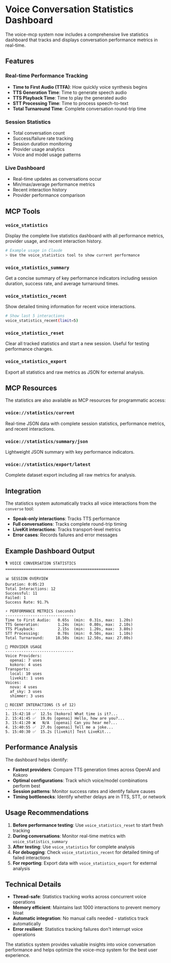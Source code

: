 # Voice Conversation Statistics Dashboard

The voice-mcp system now includes a comprehensive live statistics dashboard that tracks and displays conversation performance metrics in real-time.

## Features

### Real-time Performance Tracking
- **Time to First Audio (TTFA)**: How quickly voice synthesis begins
- **TTS Generation Time**: Time to generate speech audio
- **TTS Playback Time**: Time to play the generated audio
- **STT Processing Time**: Time to process speech-to-text
- **Total Turnaround Time**: Complete conversation round-trip time

### Session Statistics
- Total conversation count
- Success/failure rate tracking
- Session duration monitoring
- Provider usage analytics
- Voice and model usage patterns

### Live Dashboard
- Real-time updates as conversations occur
- Min/max/average performance metrics
- Recent interaction history
- Provider performance comparison

## MCP Tools

### `voice_statistics`
Display the complete live statistics dashboard with all performance metrics, provider usage, and recent interaction history.

```bash
# Example usage in Claude
> Use the voice_statistics tool to show current performance
```

### `voice_statistics_summary`
Get a concise summary of key performance indicators including session duration, success rate, and average turnaround times.

### `voice_statistics_recent`
Show detailed timing information for recent voice interactions.

```bash
# Show last 5 interactions
voice_statistics_recent(limit=5)
```

### `voice_statistics_reset`
Clear all tracked statistics and start a new session. Useful for testing performance changes.

### `voice_statistics_export`
Export all statistics and raw metrics as JSON for external analysis.

## MCP Resources

The statistics are also available as MCP resources for programmatic access:

### `voice://statistics/current`
Real-time JSON data with complete session statistics, performance metrics, and recent interactions.

### `voice://statistics/summary/json`
Lightweight JSON summary with key performance indicators.

### `voice://statistics/export/latest`
Complete dataset export including all raw metrics for analysis.

## Integration

The statistics system automatically tracks all voice interactions from the `converse` tool:

- **Speak-only interactions**: Tracks TTS performance
- **Full conversations**: Tracks complete round-trip timing
- **LiveKit interactions**: Tracks transport-level metrics
- **Error cases**: Records failures and error messages

## Example Dashboard Output

```
🎙️ VOICE CONVERSATION STATISTICS
==================================================

📊 SESSION OVERVIEW
Duration: 0:05:23
Total Interactions: 12
Successful: 11
Failed: 1
Success Rate: 91.7%

⚡ PERFORMANCE METRICS (seconds)
------------------------------
Time to First Audio:   0.65s  (min:  0.31s, max:  1.20s)
TTS Generation:        1.24s  (min:  0.80s, max:  2.10s)
TTS Playback:          2.15s  (min:  1.20s, max:  3.80s)
STT Processing:        0.78s  (min:  0.50s, max:  1.10s)
Total Turnaround:     18.50s  (min: 12.50s, max: 27.00s)

🔧 PROVIDER USAGE
------------------------------
Voice Providers:
  openai: 7 uses
  kokoro: 4 uses
Transports:
  local: 10 uses
  livekit: 1 uses
Voices:
  nova: 4 uses
  af_sky: 3 uses
  shimmer: 3 uses

📝 RECENT INTERACTIONS (5 of 12)
------------------------------
1. 15:42:18 ✅  12.5s [kokoro] What time is it?...
2. 15:41:45 ✅  19.0s [openai] Hello, how are you?...
3. 15:41:20 ❌   N/A  [openai] Can you hear me?...
4. 15:40:55 ✅  27.0s [openai] Tell me a joke...
5. 15:40:30 ✅  15.2s [livekit] Test LiveKit...
```

## Performance Analysis

The dashboard helps identify:

- **Fastest providers**: Compare TTS generation times across OpenAI and Kokoro
- **Optimal configurations**: Track which voice/model combinations perform best
- **Session patterns**: Monitor success rates and identify failure causes
- **Timing bottlenecks**: Identify whether delays are in TTS, STT, or network

## Usage Recommendations

1. **Before performance testing**: Use `voice_statistics_reset` to start fresh tracking
2. **During conversations**: Monitor real-time metrics with `voice_statistics_summary`
3. **After testing**: Use `voice_statistics` for complete analysis
4. **For debugging**: Check `voice_statistics_recent` for detailed timing of failed interactions
5. **For reporting**: Export data with `voice_statistics_export` for external analysis

## Technical Details

- **Thread-safe**: Statistics tracking works across concurrent voice operations
- **Memory efficient**: Maintains last 1000 interactions to prevent memory bloat
- **Automatic integration**: No manual calls needed - statistics track automatically
- **Error resilient**: Statistics tracking failures don't interrupt voice operations

The statistics system provides valuable insights into voice conversation performance and helps optimize the voice-mcp system for the best user experience.